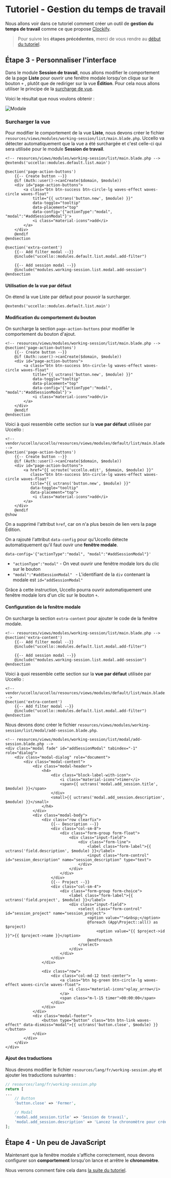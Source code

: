 # Tutoriel - Gestion du temps de travail

Nous allons voir dans ce tutoriel comment créer un outil de **gestion du temps de travail** comme ce que propose [Clockify](https://clockify.me).

> Pour suivre les **étapes précédentes**, merci de vous rendre au [début du tutoriel](./get-started.md).

## Étape 3 - Personnaliser l'interface

Dans le module **Session de travail**, nous allons modifier le comportement de la page **Liste** pour ouvrir une fenêtre modale lorsqu'on clique sur le bouton `+` , plutôt que de rediriger sur la vue **Édition**. Pour cela nous allons utiliser le principe de la [surcharge de vue](../../overriding/view.md).

Voici le résultat que nous voulons obtenir :

![Modale](../../assets/tutorial/clockify/override-show-modal.jpg)



### Surcharger la vue

Pour modifier le comportement de la vue **Liste**, nous devons créer le fichier `resources/views/modules/working-session/list/main.blade.php`. Uccello va détecter automatiquement que la vue a été surchargée et c'est celle-ci qui sera utilisée pour le module **Session de travail**.

```php+HTML
<!-- resources/views/modules/working-session/list/main.blade.php -->
@extends('uccello::modules.default.list.main')

@section('page-action-buttons')
    {{-- Create button --}}
    @if (Auth::user()->canCreate($domain, $module))
    <div id="page-action-buttons">
        <a class="btn btn-success btn-circle-lg waves-effect waves-circle waves-float"
            title="{{ uctrans('button.new', $module) }}"
            data-toggle="tooltip"
            data-placement="top"
            data-config='{"actionType":"modal", "modal":"#addSessionModal"}'>
            <i class="material-icons">add</i>
        </a>
    </div>
    @endif
@endsection

@section('extra-content')
    {{-- Add filter modal --}}
    @include("uccello::modules.default.list.modal.add-filter")

    {{-- Add session modal --}}
    @include("modules.working-session.list.modal.add-session")
@endsection
```

#### Utilisation de la vue par défaut

On étend la vue Liste par défaut pour pouvoir la surcharger.

```
@extends('uccello::modules.default.list.main')
```

#### Modification du comportement du bouton

On surcharge la section `page-action-buttons` pour modifier le comportement du bouton d'ajout.

```php+HTML
<!-- resources/views/modules/working-session/list/main.blade.php -->
@section('page-action-buttons')
    {{-- Create button --}}
    @if (Auth::user()->canCreate($domain, $module))
    <div id="page-action-buttons">
        <a class="btn btn-success btn-circle-lg waves-effect waves-circle waves-float"
            title="{{ uctrans('button.new', $module) }}"
            data-toggle="tooltip"
            data-placement="top"
            data-config='{"actionType":"modal", "modal":"#addSessionModal"}'>
            <i class="material-icons">add</i>
        </a>
    </div>
    @endif
@endsection
```

Voici à quoi ressemble cette section sur la **vue par défaut** utilisée par Uccello :

```php+HTML
<!-- vendor/uccello/uccello/resources/views/modules/default/list/main.blade.php -->
@section('page-action-buttons')
    {{-- Create button --}}
    @if (Auth::user()->canCreate($domain, $module))
    <div id="page-action-buttons">
        <a href="{{ ucroute('uccello.edit', $domain, $module) }}"
           class="btn btn-success btn-circle-lg waves-effect waves-circle waves-float"
           title="{{ uctrans('button.new', $module) }}"
           data-toggle="tooltip"
           data-placement="top">
            <i class="material-icons">add</i>
        </a>
    </div>
    @endif
@show
```

On a supprimé l'attribut `href`, car on n'a plus besoin de lien vers la page Édition.

On a rajouté l'attribut `data-config` pour qu'Uccello détecte automatiquement qu'il faut ouvir une **fenêtre modale**.

```
data-config='{"actionType":"modal", "modal":"#addSessionModal"}'
```

- `"actionType":"modal"` - On veut ouvrir une fenêtre modale lors du clic sur le bouton
- `"modal":"#addSessionModal" ` - L'identifiant de la `div` contenant la modale est `id="addSessionModal"`

Grâce à cette instruction, Uccello pourra ouvrir automatiquement une fenêtre modale lors d'un clic sur le bouton `+`. 

#### Configuration de la fenêtre modale

On surcharge la section `extra-content` pour ajouter le code de la fenêtre modale.

```php+HTML
<!-- resources/views/modules/working-session/list/main.blade.php -->
@section('extra-content')
    {{-- Add filter modal --}}
    @include("uccello::modules.default.list.modal.add-filter")

    {{-- Add session modal --}}
    @include("modules.working-session.list.modal.add-session")
@endsection
```

 Voici à quoi ressemble cette section sur la **vue par défaut** utilisée par Uccello :

```php+HTML
<!-- vendor/uccello/uccello/resources/views/modules/default/list/main.blade.php -->
@section('extra-content')
    {{-- Add filter modal --}}
    @include("uccello::modules.default.list.modal.add-filter")
@endsection
```

Nous devons donc créer le fichier `resources/views/modules/working-session/list/modal/add-session.blade.php`.

```php+HTML
<!-- resources/views/modules/working-session/list/modal/add-session.blade.php -->
<div class="modal fade" id="addSessionModal" tabindex="-1" role="dialog">
    <div class="modal-dialog" role="document">
        <div class="modal-content">
            <div class="modal-header">
                <h4>
                    <div class="block-label-with-icon">
                        <i class="material-icons">timer</i>
                        <span>{{ uctrans('modal.add_session.title', $module) }}</span>
                    </div>
                    <small>{{ uctrans('modal.add_session.description', $module) }}</small>
                </h4>
            </div>
            <div class="modal-body">
                <div class="row clearfix">
                    {{-- Description --}}
                    <div class="col-sm-8">
                        <div class="form-group form-float">
                            <div class="input-field">
                                <div class="form-line">
                                    <label class="form-label">{{ uctrans('field.description', $module) }}</label>
                                    <input class="form-control" id="session_description" name="session_description" type="text">
                                </div>
                            </div>
                        </div>
                    </div>
                    {{-- Project --}}
                    <div class="col-sm-4">
                        <div class="form-group form-choice">
                            <label class="form-label">{{ uctrans('field.project', $module) }}</label>
                            <div class="input-field">
                                <select class="form-control" id="session_project" name="session_project">
                                    <option value="">&nbsp;</option>
                                    @foreach (App\Project::all() as $project)
                                        <option value="{{ $project->id }}">{{ $project->name }}</option>
                                    @endforeach
                                </select>
                            </div>
                        </div>
                    </div>
                </div>

                <div class="row">
                    <div class="col-md-12 text-center">
                        <a class="btn bg-green btn-circle-lg waves-effect waves-circle waves-float">
                            <i class="material-icons">play_arrow</i>
                        </a>
                        <span class="m-l-15 timer">00:00:00</span>
                    </div>
                </div>
            </div>
            <div class="modal-footer">
                <button type="button" class="btn btn-link waves-effect" data-dismiss="modal">{{ uctrans('button.close', $module) }}</button>
            </div>
        </div>
    </div>
</div>
```

#### Ajout des traductions

Nous devons modifier le fichier `resources/lang/fr/working-session.php` et ajouter les traductions suivantes :

```php
// resources/lang/fr/working-session.php
return [
...
    // Button
    'button.close' => 'Fermer',

    // Modal
    'modal.add_session.title' => 'Session de travail',
    'modal.add_session.description' => 'Lancez le chronomètre pour créer facilement une nouvelle session de travail.',
];
```

## Étape 4 - Un peu de JavaScript

Maintenant que la fenêtre modale s'affiche correctement, nous devons configurer son **comportement** lorsqu'on lance et arrêtre le **chronomètre**.

Nous verrons comment faire cela dans [la suite du tutoriel](./javascript.md).